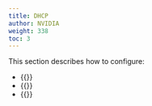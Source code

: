 ```yaml
---
title: DHCP
author: NVIDIA
weight: 338
toc: 3
---
```

This section describes how to configure:
- {{<link url="DHCP-Relays" text="DHCP relays">}}
- {{<link url="DHCP-Servers" text="DHCP servers">}}
- {{<link url="DHCP-Snooping" text="DHCP snooping">}}
